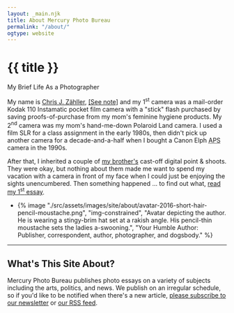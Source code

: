 ```yaml
---
layout: _main.njk
title: About Mercury Photo Bureau
permalink: "/about/"
ogtype: website
---
```


<hgroup>
  <stack-l>

<!-- markdownlint-disable MD025 -->
# {{ title }}
<!-- markdownlint-enable MD025 -->
My Brief Life As a Photographer
  </stack-l>
</hgroup><p>My name is <a title="Chris J. Zähller" href="https://chris.zahller.me/" rel="external me noopener" target="_blank"><span class="h-card"><span class="p-given-name">Chris J. Zähller</span></span></a>, <a href="#mn:1" id="mnref:1" class="sr-only">[See note]</a> and my 1<sup>st</sup> camera was a mail-order Kodak 110 Instamatic pocket film camera with a "stick" flash purchased by saving proofs-of-purchase from my mom's feminine hygiene products. My 2<sup>nd</sup> camera was my mom's hand-me-down Polaroid Land camera. I used a film <abbr>SLR</abbr> for a class assignment in the early 1980s, then didn't pick up another camera for a decade-and-a-half when I bought a Canon Elph <abbr title="Advanced Photo System">APS</abbr> camera in the 1990s.</p>

After that, I inherited a couple of <a title="Music Santa Cruz" href="https://www.facebook.com/musicsantacruz" target="_blank">my brother's</a> cast-off digital point &amp; shoots. They were okay, but nothing about them made me want to spend my vacation with a camera in front of my face when I could just be enjoying the sights unencumbered. Then something happened … to find out what, <a href="/blog/how-i-learned-to-stop-worrying-and-love-the-circle-of-confusion-pt-1/">read my 1<sup>st</sup> essay</a>.

<footer aria-label="notes">
  <ul class="app-marginnotes-list" role="list">
    <li id="mn:1" role="listitem">

{% image "./src/assets/images/site/about/avatar-2016-short-hair-pencil-moustache.png", "img-constrained", "Avatar depicting the author. He is wearing a stingy-brim hat set at a rakish angle. His pencil-thin moustache sets the ladies a-swooning.", "Your Humble Author: Publisher, correspondent, author, photographer, and <span class='tooltip' title='A junior officer of the British Royal Navy; someone who does drudge work.'>dogsbody</span>." %}
    </li>
  </ul>

</footer><footer aria-label="About this site">
  <stack-l>

___
  
## What's This Site About?

  Mercury Photo Bureau publishes photo essays on a variety of subjects including the arts, politics, and news. We publish on an irregular schedule, so if you'd like to be notified when there's a new article, [please subscribe to our newsletter](/contact/newsletter) or [our RSS feed](/sitemap.xml).
  </stack-l>
</footer>

